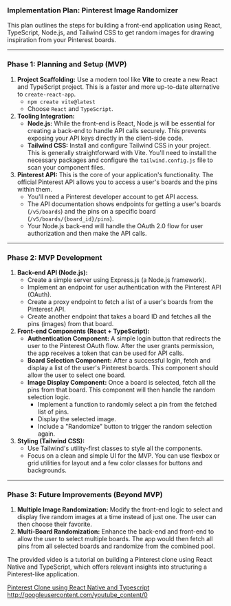 ### Implementation Plan: Pinterest Image Randomizer

This plan outlines the steps for building a front-end application using React, TypeScript, Node.js, and Tailwind CSS to get random images for drawing inspiration from your Pinterest boards.

---

### Phase 1: Planning and Setup (MVP)

1.  **Project Scaffolding:** Use a modern tool like **Vite** to create a new React and TypeScript project. This is a faster and more up-to-date alternative to `create-react-app`.
    * `npm create vite@latest`
    * Choose `React` and `TypeScript`.
2.  **Tooling Integration:**
    * **Node.js:** While the front-end is React, Node.js will be essential for creating a back-end to handle API calls securely. This prevents exposing your API keys directly in the client-side code.
    * **Tailwind CSS:** Install and configure Tailwind CSS in your project. This is generally straightforward with Vite. You'll need to install the necessary packages and configure the `tailwind.config.js` file to scan your component files.
3.  **Pinterest API:** This is the core of your application's functionality. The official Pinterest API allows you to access a user's boards and the pins within them.
    * You'll need a Pinterest developer account to get API access.
    * The API documentation shows endpoints for getting a user's boards (`/v5/boards`) and the pins on a specific board (`/v5/boards/{board_id}/pins`).
    * Your Node.js back-end will handle the OAuth 2.0 flow for user authorization and then make the API calls.

---

### Phase 2: MVP Development

1.  **Back-end API (Node.js):**
    * Create a simple server using Express.js (a Node.js framework).
    * Implement an endpoint for user authentication with the Pinterest API (OAuth).
    * Create a proxy endpoint to fetch a list of a user's boards from the Pinterest API.
    * Create another endpoint that takes a board ID and fetches all the pins (images) from that board.
2.  **Front-end Components (React + TypeScript):**
    * **Authentication Component:** A simple login button that redirects the user to the Pinterest OAuth flow. After the user grants permission, the app receives a token that can be used for API calls.
    * **Board Selection Component:** After a successful login, fetch and display a list of the user's Pinterest boards. This component should allow the user to select one board.
    * **Image Display Component:** Once a board is selected, fetch all the pins from that board. This component will then handle the random selection logic.
        * Implement a function to randomly select a pin from the fetched list of pins.
        * Display the selected image.
        * Include a "Randomize" button to trigger the random selection again.
3.  **Styling (Tailwind CSS):**
    * Use Tailwind's utility-first classes to style all the components.
    * Focus on a clean and simple UI for the MVP. You can use flexbox or grid utilities for layout and a few color classes for buttons and backgrounds.

---

### Phase 3: Future Improvements (Beyond MVP)

1.  **Multiple Image Randomization:** Modify the front-end logic to select and display five random images at a time instead of just one. The user can then choose their favorite.
2.  **Multi-Board Randomization:** Enhance the back-end and front-end to allow the user to select multiple boards. The app would then fetch all pins from all selected boards and randomize from the combined pool.

The provided video is a tutorial on building a Pinterest clone using React Native and TypeScript, which offers relevant insights into structuring a Pinterest-like application.

[Pinterest Clone using React Native and Typescript](https://www.youtube.com/watch?v=siTUv1L9ymM)
http://googleusercontent.com/youtube_content/0